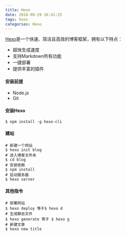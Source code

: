 ```yaml
---
title: Hexo
date: 2018-08-29 16:41:25
tags: hexo
categories: Hexo
---
```


[Hexo](https://hexo.io/zh-cn/)是一个快速、简洁且高效的博客框架，拥有以下特点：

- 超快生成速度
- 支持Markdown所有功能
- 一键部署
- 提供丰富的插件

#### 安装前提

- Node.js
- Git

#### 安装Hexo

```shell
$ npm install -g hexo-cli
```

#### 建站

```shell
# 新建一个网站
$ hexo init blog
# 进入博客文件夹
$ cd blog
# 安装依赖
$ npm install
# 启动服务器
$ hexo server
```

#### 其他指令

```shell
# 部署网站
$ hexo deploy 等于$ hexo d
# 生成静态文件
$ hexo generate 等于 $ hexo g
# 新建文章
$ hexo new title
```



